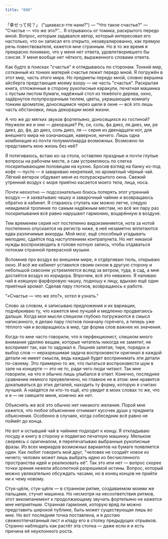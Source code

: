 ```yaml
---
title: "000"
---
```


「幸せって何？」 ("щиавасэ-тте нани?") — "Что такое счастье?" — "Счастье — что
же это?"... Я отрываюсь от томика, раскрытого передо мной. Вопрос, которым
задавался автор, который интересовал его настолько, что он записал его открыто,
незавуалированно, как прямую речь повествователя, кажется мне странным. Но в то
же время я прекрасно понимаю, что у меня нет ответа, удовлетворившего бы
сэнсэя. У меня вообще нет чёткого, выраженного словами ответа.

Как будто в поисках "счастья" я оглядываюсь по сторонам. Тонкий мир, сотканный
из тонких материй счастья лежит передо мной. Я погружён в этот мир, часть этого
мира. Но предметы передо мной, словно вершина айсберга предстающие моему взору —
не часть "счастья". Раскрытая книга, отложенные в сторону рукописные каракули,
печатная машинка с пустым листом бумаги, надёжный стол из тяжёлого дерева, окно,
задёрнутое полупрозрачным тюлем, цветы, украшающие комнату тонким ароматом,
доносящимся через щели в окне — всё это лишь часть обстановки, лишь декорации
моей жизни.

А что же до мягких звуков фортепьяно, доносящихся из гостиной? Неужели же и они
— декорация? Ре, си, соль, фа диез, ля диез, ми, ре диез, до, фа, до диез, соль
диез, ля — серия из двенадцати нот, для внешнего мира не означающая, наверное,
ничего. Лишь одна комбинация из почти полумиллиарда возможных. Возможно ли
представить мою жизнь без неё?

Я потягиваюсь, встаю из-за стола, оставляю праздные и почти глупые вопросы на
рабочем месте, а сам устремляюсь по слегка поскрипывающим половицам на
кухню. Бросив взгляд на банку из-под кофе — пусто — я завариваю некрепкий, но
ароматный чёрный чай. Лёгкий ветерок обдувает меня из полураскрытого
окна. Свежий утренний воздух с моря приятно касается моего тела, лица, носа.

Почти неохотно — подсознательно боюсь потерять этот утренний воздух — я
захватываю чашку и заварочный чайник и возвращаюсь обратно в кабинет. Я стараюсь
ступать как можно легче, следую невидимой тропинке по самым надёжным местам, но
всё же пару раз поскрипывания всё равно нарушают гармонию, воцарённую в воздухе.

Тем временем серия нот постепенно видоизменяется, нота за нотой постепенно
опускается на регистр ниже, в неё незаметно вплетаются едва различимые
аккорды. Мой мозг, ещё способный угадывать мелодию, сдаётся под наступлением
контрапункта. Но нет никакой нужды воспроизводить в голове нотную запись, чтобы
отдаваться потокам странной прекрасной музыки.

Вспомнив про воздух во внешнем мире, я отдёргиваю тюль, открываю окно. И всё же
кабинет уставился своим окном в другую сторону и небольшой сквозняк устремляется
вслед за ветром, туда, в сад, а мне достаётся воздух из коридора. Впрочем, всё
это неважно. Я наливаю чай в изящную фарфоровую чашку, подношу к лицу, вдыхаю
ещё один приятный аромат. Сделав пару глотков, возвращаюсь к работе.

"«Счастье — что же это?», хотел я узнать."

Слово за словом, я записываю предложения и их вариации, подчёркиваю ту, что
кажется мне лучшей и медленно продвигаюсь дальше. Когда мои мысли слишком
глубоко погружаются в смысл написанного, я делаю пару глотков поначалу горячего,
а теперь уже тёплого чая и возвращаюсь в мир, где форма слов важнее их значения.

Когда-то мне часто говорили, что я перфекционист, слишком много внимания уделяю
вещам, которые читатель никогда не заметит, не воспримет так, как то задумал
я. Лишняя запятая, тире, порядок и выбор слов — неразрешимая задача
воспроизвести оригинал в каждой детали не имеет смысла, ведь каждый будет
воспринимать эти детали по-своему. Это примерно то же, что пытаться
воспроизвести шум в зале на концерте — это не то, ради чего люди читают. Так мне
говорили, на что я обычно лишь улыбался в ответ. Конечно, последнее сравнение
немного преувеличено, но главное не в этом: мне нравится докапываться до этих
деталей, находить ту форму, которую я считаю лучшей. А найдётся ли кто-то ещё,
кто увидит в моих словах то же, что и я — не смешите меня, конечно же нет.

Объяснять же всё это обычно нет никакого желания. Порой мне кажется, что любое
объяснение отнимает кусочек души у предмета объяснения. Особенно в случаях,
когда собеседник всё равно не поймёт до конца.

Но вот и остывший чай в чайнике подходит к концу. Я откладываю посуду и книгу в
сторону и подвигаю печатную машинку. Мельком сверяясь с оригиналом, я
перепечатываю выбранные рукописные фразы. Из всех мириадов возможных вариантов
на бумаге появляется один. Как любит говорить мой друг, "человек не создаёт
новое из ничего; человек может лишь выбрать идею из бесчисленного пространства
идей и реализовать её". Так это или нет — вопрос скорее точки зрения нежели
абсолютной разрешимой истины. Вопрос, который можно увлекательно обсуждать
часами, но в конец концов не прийти ни к чему новому.

Стук-щёлк, стук-щёлк — в странном ритме, создаваемом моими же пальцами, стучит
машинка. Но несмотря на несоответствия ритмов, этот аккомпанемент к
продолжающему звучать фортепьяно не кажется мне неприятным. Странная гармония,
которую вряд ли можно представить широкой публике, быть может существующая лишь
во мне. Но вот последняя точка поставлена, и я достаю свежеотпечатанный лист и
кладу его в стопку предыдущих отрывков. Странно наблюдать как растёт эта стопка
— даже если я и есть причина её неуклонного роста.
